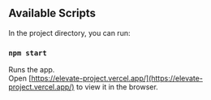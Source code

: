 ## Available Scripts

In the project directory, you can run:

### `npm start`

Runs the app.\
Open [https://elevate-project.vercel.app/](https://elevate-project.vercel.app/) to view it in the browser.
